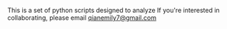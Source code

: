 
This is a set of python scripts  designed to analyze
If you're interested in collaborating, please email qianemily7@gmail.com
